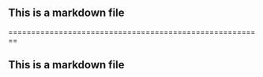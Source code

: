 ## This is a markdown file
========================================================
## This is a markdown file